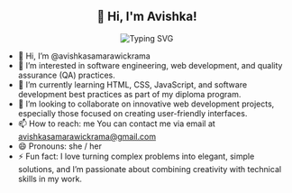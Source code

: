 <h2 align="center">👋 Hi, I'm Avishka!</h2>
<p align="center">
  <img src="https://readme-typing-svg.demolab.com?font=Fira+Code&size=22&pause=1000&color=36C095&center=true&vCenter=true&width=440&lines=Software+Engineering+Student;Web+Developer+%7C+QA+Enthusiast;Passionate+About+Clean+Code+%26+UI%2FUX+Design" alt="Typing SVG" />
</p>



- 👋 Hi, I’m @avishkasamarawickrama
- 👀 I’m interested in software engineering, web development, and quality assurance (QA) practices.
- 🌱 I’m currently learning HTML, CSS, JavaScript, and software development best practices as part of my diploma program.
- 💞️ I’m looking to collaborate on innovative web development projects, especially those focused on creating user-friendly interfaces.
- 📫 How to reach: me You can contact me via email at avishkasamarawickrama@gmail.com
- 😄 Pronouns: she / her
- ⚡ Fun fact:  I love turning complex problems into elegant, simple solutions, and I’m passionate about combining creativity with technical skills in my work.

<!---
avishkasamarawickrama/avishkasamarawickrama is a ✨ special ✨ repository because its `README.md` (this file) appears on your GitHub profile.
You can click the Preview link to take a look at your changes.
--->
